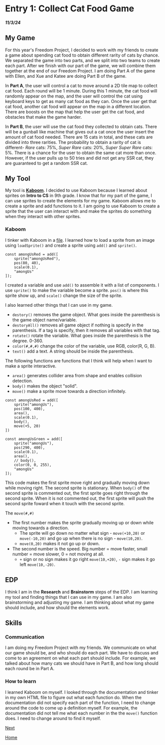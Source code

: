 # Entry 1: Collect Cat Food Game
##### 11/3/24

## My Game
For this year's Freedom Project, I decided to work with my friends to create a game about spending cat food to obtain different rarity of cats by chance. We separated the game into two parts, and we split into two teams to create each part. After we finish with our part of the game, we will combine them together at the end of our Freedom Project. I am doing Part A of the game with Ellen, and Xue and Katee are doing Part B of the game.

In **Part A**, the user will control a cat to move around a 2D tile map to collect cat food. Each round will be 1 minute. During this 1 minute, the cat food will randomly appear on the map, and the user will control the cat using keyboard keys to get as many cat food as they can. Once the user get that cat food, another cat food will appear on the map in a different location. There are boosts on the map that help the user get the cat food, and obstacles that make the game harder.

In **Part B**, the user will use the cat food they collected to obtain cats. There will be a gunball like machine that gives out a cat once the user insert the amount of cat food needed. There are 15 cats in total, and these cats are divided into three rarities. The probability to obtain a rarity of cat is different- *Rare* cats: 75%, *Super Rare* cats: 20%, *Super Super Rare* cats: 5%. There is a chance for the user to obtain the same cat more than once. However, if the user pulls up to 50 tries and did not get any SSR cat, they are guaranteed to get a random SSR cat.

## My Tool
My tool is [**Kaboom**](https://kaboomjs.com/). I decided to use Kaboom because I learned about sprites on **Intro to CS** in 9th grade. I know that for my part of the game, I can use sprites to create the elements for my game. Kaboom allows me to create a sprite and add functions to it. I am going to use Kaboom to create a sprite that the user can interact with and make the sprites do something when they interact with other sprites.

### Kaboom
I tinker with Kaboom in a [file](../kaboom/kaboom.html). I learned how to load a sprite from an image using `loadSprite()` and create a sprite using `add()` and `sprite()`.
``` JS
const amongUsRed = add([
    sprite("amongUsRed"),
    pos(80, 40),
    scale(0.1),
    "amongUs"
]);
```
I created a variable and use `add()` to assemble it with a list of components. I use `sprite()` to make the variable become a sprite. `pos()` is where this sprite show up, and `scale()` change the size of the sprite.

I also learned other things that I can use in my game.
- `destory()` removes the game object. What goes inside the parenthesis is the game object name/variable.
- `destoryAll()` removes all game object if nothing is specify in the parenthesis. If a tag is specify, then it removes all variables with that tag.
- `rotate()` rotate the variable. What goes inside the parenthesis is the degree. 0-360.
- `color(#,#,#)` change the color of the variable, use RGB, color(R, G, B).
- `text()` add a text. A string should be inside the parenthesis.

The following functions are functions that I think will help when I want to make a sprite interactive.
- `area()` generates collider area from shape and enables collision detection.
- `body()` makes the object "solid".
- `move()` make a sprite move towards a direction infinitely.

``` JS
const amongUsRed = add([
    sprite("amongUs"),
    pos(100, 400),
    area(),
    scale(0.1),
    body(),
    move(+5, 20)
])

const amongUsGreen = add([
    sprite("amongUs"),
    pos(290, 400),
    scale(0.1),
    area(),
    // body(),
    color(0, 0, 255),
    "amongUs"
]);
```
This code makes the first sprite move right and gradually moving down while moving right. The second sprite is stationary. When `body()` of the second sprite is commented out, the first sprite goes right through the second sprite. When it is not commented out, the first sprite will push the second sprite foward when it touch with the second sprite.

The `move(#,#)`
- The first number makes the sprite gradually moving up or down while moving towards a direction.
    - The sprite will go down no matter what sign - `move(+10,20)` or `move(-10,20)` and go up when there is no sign - `move(10,20)`.
    - `move(0,20)` makes it not go up or down.
- The second number is the speed. Big number = move faster, small number = move slower, 0 = not moving at all.
    - `+` sign or no sign makes it go right `move(10,+20)`, `-` sign makes it go left `move(10,-20)`.

## EDP
I think I am in the **Research** and **Brainstorm** steps of the EDP. I am learning my tool and finding things that I can use in my game. I am also brainstorming and adjusting my game. I am thinking about what my game should include, and how should the elements work.

## Skills
### Communication
I am doing my Freedom Project with my friends. We communicate on what our game should be, and who should do each part. We have to discuss and come to an agreement on what each part should include. For example, we talked about how many cats we should have in Part B, and how long should each round be in Part A.

### How to learn
I learned Kaboom on myself. I looked through the documentation and tinker in my own HTML file to figure out what each function do. When the documentation did not specify each part of the function, I need to change around the code to come up a definition myself. For example, the documentation did not tell me what each number in the the `move()` function does. I need to change around to find it myself.


[Next](entry02.md)

[Home](../README.md)
